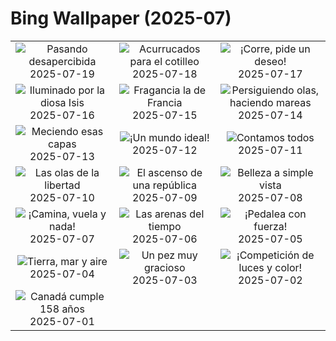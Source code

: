 # Bing Wallpaper (2025-07)

|  |  |  |
|:---:|:---:|:---:|
| ![](https://www.bing.com/th?id=OHR.MothWeek_ES-ES7594362162_400x240.jpg "Pasando desapercibida") 2025-07-19 | ![](https://www.bing.com/th?id=OHR.AshyWoodswallow_ES-ES2269692997_400x240.jpg "Acurrucados para el cotilleo") 2025-07-18 | ![](https://www.bing.com/th?id=OHR.PerseidasAragon_ES-ES4625376331_400x240.jpg "¡Corre, pide un deseo!") 2025-07-17 |
| ![](https://www.bing.com/th?id=OHR.TemplePhilae_ES-ES6627799153_400x240.jpg "Iluminado por la diosa Isis") 2025-07-16 | ![](https://www.bing.com/th?id=OHR.FranceLavender_ES-ES8017516672_400x240.jpg "Fragancia la de Francia") 2025-07-15 | ![](https://www.bing.com/th?id=OHR.YoungShark_ES-ES5981151828_400x240.jpg "Persiguiendo olas, haciendo mareas") 2025-07-14 |
| ![](https://www.bing.com/th?id=OHR.BasaltColumns_ES-ES5645735099_400x240.jpg "Meciendo esas capas") 2025-07-13 | ![](https://www.bing.com/th?id=OHR.RibadesellaSummer_ES-ES5366585834_400x240.jpg "¡Un mundo ideal!") 2025-07-12 | ![](https://www.bing.com/th?id=OHR.TokyoSunrise_ES-ES5285423958_400x240.jpg "Contamos todos") 2025-07-11 |
| ![](https://www.bing.com/th?id=OHR.BahamaBlues_ES-ES3186595692_400x240.jpg "Las olas de la libertad") 2025-07-10 | ![](https://www.bing.com/th?id=OHR.ConstitucionStation_ES-ES3087797004_400x240.jpg "El ascenso de una república") 2025-07-09 | ![](https://www.bing.com/th?id=OHR.SecedaPeak_ES-ES2991611419_400x240.jpg "Belleza a simple vista") 2025-07-08 |
| ![](https://www.bing.com/th?id=OHR.ShetlandGannets_ES-ES2850528780_400x240.jpg "¡Camina, vuela y nada!") 2025-07-07 | ![](https://www.bing.com/th?id=OHR.MesquiteFlats_ES-ES2757827262_400x240.jpg "Las arenas del tiempo") 2025-07-06 | ![](https://www.bing.com/th?id=OHR.TourCyclists_ES-ES2642482383_400x240.jpg "¡Pedalea con fuerza!") 2025-07-05 |
| ![](https://www.bing.com/th?id=OHR.OroseiSardegna_ES-ES2424357191_400x240.jpg "Tierra, mar y aire") 2025-07-04 | ![](https://www.bing.com/th?id=OHR.MaroonClownfish_ES-ES2159485386_400x240.jpg "Un pez muy gracioso") 2025-07-03 | ![](https://www.bing.com/th?id=OHR.TarragonaFireworks_ES-ES2035632810_400x240.jpg "¡Competición de luces y color!") 2025-07-02 |
| ![](https://www.bing.com/th?id=OHR.CanadaDayFogo_ES-ES1121865641_400x240.jpg "Canadá cumple 158 años") 2025-07-01 |  |  |
